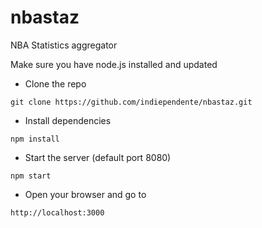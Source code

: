 # nbastaz
NBA Statistics aggregator

Make sure you have node.js installed and updated

- Clone the repo

`git clone https://github.com/indiependente/nbastaz.git`

- Install dependencies

`npm install`

- Start the server (default port 8080)

`npm start`

- Open your browser and go to

`http://localhost:3000`
